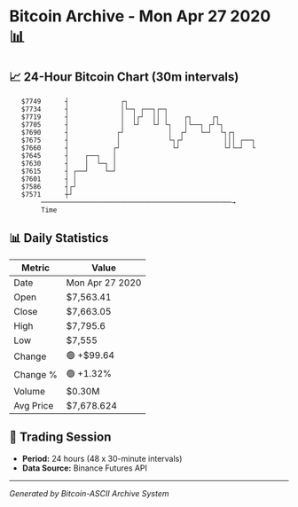 # Bitcoin Archive - Mon Apr 27 2020 📊

## 📈 24-Hour Bitcoin Chart (30m intervals)

```
   $7749      ┤             ┌┐                                 
   $7734      ┤             │└─┐ ┌──┐┌─┐                       
   $7719      ┤             │  │┌┘  ││ │    ┌┐     ┌┐          
   $7705      ┤             │  └┘   └┘ └┐   │└──┐ ┌┘└┐         
   $7690      ┤            ┌┘           │  ┌┘   └─┘  └┐┌┐      
   $7675      ┤            │            └┐┌┘          │││ ┌──┐ 
   $7660      ┤           ┌┘             └┘           └┘└─┘  └ 
   $7645      ┤    ┌──┐   │                                    
   $7630      ┤    │  └─┐ │                                    
   $7615      ┤ ┌──┘    └─┘                                    
   $7601      ┤ │                                              
   $7586      ┤┌┘                                              
   $7571      ┼┘                                               
        ────────────────────────────────────────────────→
        Time
```

## 📊 Daily Statistics

| Metric | Value |
|--------|-------|
| Date | Mon Apr 27 2020 |
| Open | $7,563.41 |
| Close | $7,663.05 |
| High | $7,795.6 |
| Low | $7,555 |
| Change | 🟢 +$99.64 |
| Change % | 🟢 +1.32% |
| Volume | $0.30M |
| Avg Price | $7,678.624 |

## 📅 Trading Session

- **Period:** 24 hours (48 x 30-minute intervals)
- **Data Source:** Binance Futures API

---
*Generated by Bitcoin-ASCII Archive System*
